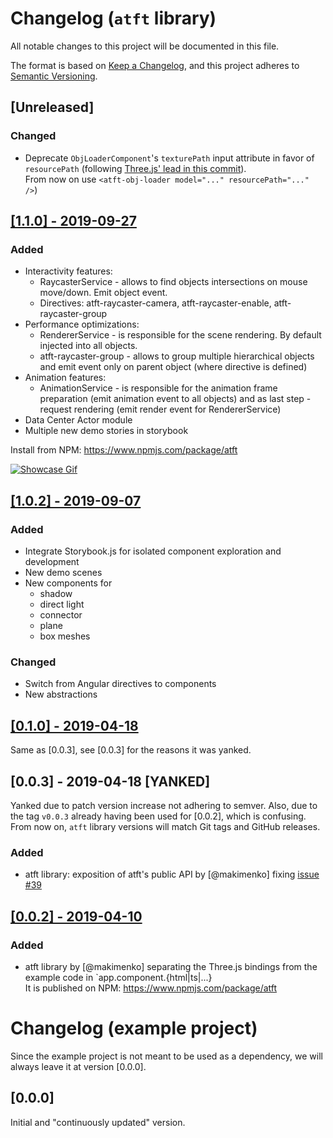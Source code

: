 # Changelog (`atft` library)
All notable changes to this project will be documented in this file.

The format is based on [Keep a Changelog](https://keepachangelog.com/en/1.0.0/),
and this project adheres to [Semantic Versioning](https://semver.org/spec/v2.0.0.html).

## [Unreleased]
### Changed
- Deprecate `ObjLoaderComponent`'s `texturePath` input attribute in favor of `resourcePath` (following [Three.js' lead in this commit](https://github.com/mrdoob/three.js/commit/963bcc8144224f248f6d4687d95d3b191c0712df)).<br>
  From now on use `<atft-obj-loader model="..." resourcePath="..." />`)

## [[1.1.0] - 2019-09-27](https://github.com/makimenko/angular-template-for-threejs/releases/tag/1.1.0)
### Added
- Interactivity features:
  - RaycasterService - allows to find objects intersections on mouse move/down. Emit object event.
  - Directives: atft-raycaster-camera, atft-raycaster-enable, atft-raycaster-group
- Performance optimizations:
  - RendererService - is responsible for the scene rendering. By default injected into all objects.
  - atft-raycaster-group - allows to group multiple hierarchical objects and emit event only on parent object (where directive is defined)
- Animation features:
  - AnimationService - is responsible for the animation frame preparation (emit animation event to all objects) and as last step - request rendering (emit render event for RendererService)
- Data Center Actor module
- Multiple new demo stories in storybook

Install from NPM: https://www.npmjs.com/package/atft

[![Showcase Gif](https://user-images.githubusercontent.com/11466819/65801227-479ccd00-e181-11e9-8da8-e93ccb1047c6.gif)](https://user-images.githubusercontent.com/11466819/65801227-479ccd00-e181-11e9-8da8-e93ccb1047c6.gif)

## [[1.0.2] - 2019-09-07](https://github.com/makimenko/angular-template-for-threejs/releases/tag/1.0.2)
### Added
- Integrate Storybook.js for isolated component exploration and development
- New demo scenes
- New components for
  - shadow
  - direct light
  - connector
  - plane
  - box meshes
### Changed
- Switch from Angular directives to components
- New abstractions

## [[0.1.0] - 2019-04-18](https://github.com/makimenko/angular-template-for-threejs/releases/tag/v0.1.0)
Same as [0.0.3], see [0.0.3] for the reasons it was yanked.

## [0.0.3] - 2019-04-18 [YANKED]
Yanked due to patch version increase not adhering to semver. Also, due to the tag `v0.0.3` already having been used for [0.0.2], which is confusing. From now on, `atft` library versions will match Git tags and GitHub releases.
### Added
- atft library: exposition of atft's public API by [@makimenko] fixing [issue #39](https://github.com/makimenko/angular-template-for-threejs/issues/39)

## [[0.0.2] - 2019-04-10](https://github.com/makimenko/angular-template-for-threejs/releases/tag/v0.0.3)
### Added
- atft library by [@makimenko] separating the Three.js bindings from the example code in `app.component.{html|ts|...}<br>
  It is published on NPM: https://www.npmjs.com/package/atft

# Changelog (example project)
Since the example project is not meant to be used as a dependency, we will always leave it at version [0.0.0].

## [0.0.0]
Initial and "continuously updated" version.
